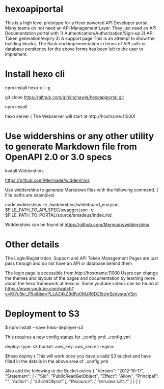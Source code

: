 # hexoapiportal

This is a high level prototype for a Hexo powered API Developer portal.
Many teams do not need an API Management Layer. They just need an API Documentation
portal with 1) Authentication/Authorization/Sign-up 2) API Token generation/expiry 3) A support page
This is an attempt to show the building blocks. The Back-end implementation in terms of API calls or database
persitence for the above forms has been left to the user to implement.

# Install hexo cli

npm install hexo-cli -g

git clone https://github.com/girishchawla/hexoapiportal.git

npm install

hexo server  ( The Webserver will start at http://hostname:11000)

# Use widdershins or any other utility to generate Markdown file from OpenAPI 2.0 or 3.0 specs

Install Widdershins

https://github.com/Mermade/widdershins

Use widdershins to generate Markdown files with the following command. ( File paths are examples)

node widdershins  -e ./widdershins/whiteboard_env.json $FILE_PATH_TO_API_SPEC/swagger.json -o $FILE_PATH_TO_PORTAL/source/amadeus/index.md

Widdershins can be found at https://github.com/Mermade/widdershins

# Other details

The Login/Registration, Support and API Token Management Pages  are just pass through and
do not have an API or database behind them

The login page is accessible from http://hostname:11000
Users can change the themes and layouts of the pages and documentation by learning more
about the hexo framework at hexo.io. Some youtube videos can be found at
https://www.youtube.com/watch?v=Kt7u5kr_P5o&list=PLLAZ4kZ9dFpOMJR6D25ishrSedvsguVSm

# Deployment to S3


$ npm install --save hexo-deployer-s3

This requires a new config stanza for _config.yml:
_config.yml

deploy:
  type: s3
  bucket: <bucket>
  aws_key: <key>
  aws_secret: <secret>
  region: <region>
  
$hexo deploy   ( This will work once you have a valid S3 bucket and have filled in the details in the above area of _config.yml

Also add the following to the Bucket policy
{
    "Version": "2012-10-17",
    "Statement": [
        {
            "Sid": "PublicReadGetObject",
            "Effect": "Allow",
            "Principal": "*",
            "Action": [
                "s3:GetObject"
            ],
            "Resource": [
                "arn:aws:s3:::<bucket>/*"
            ]
        }
    ]
}
